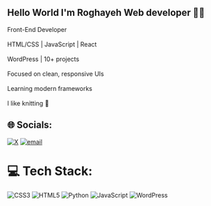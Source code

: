 ## Hello World I'm Roghayeh Web developer ✌🏻

 Front-End Developer<br><br>HTML/CSS | JavaScript | React<br><br>WordPress | 10+ projects<br><br>Focused on clean, responsive UIs<br><br>Learning modern frameworks<br><br>I like knitting 🧶<br>


## 🌐 Socials:
[![X](https://img.shields.io/badge/X-black.svg?logo=X&logoColor=white)](https://x.com/@RMohammadi69552) [![email](https://img.shields.io/badge/Email-D14836?logo=gmail&logoColor=white)](mailto:roghayemohammadi1387@gmail.com) 

# 💻 Tech Stack:
![CSS3](https://img.shields.io/badge/css3-%231572B6.svg?style=for-the-badge&logo=css3&logoColor=white) ![HTML5](https://img.shields.io/badge/html5-%23E34F26.svg?style=for-the-badge&logo=html5&logoColor=white) ![Python](https://img.shields.io/badge/python-3670A0?style=for-the-badge&logo=python&logoColor=ffdd54) ![JavaScript](https://img.shields.io/badge/javascript-%23323330.svg?style=for-the-badge&logo=javascript&logoColor=%23F7DF1E) ![WordPress](https://img.shields.io/badge/WordPress-%23117AC9.svg?style=for-the-badge&logo=WordPress&logoColor=white)
